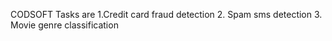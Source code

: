 CODSOFT 
Tasks are 
1.Credit card fraud detection
2. Spam sms detection
3. Movie genre classification

